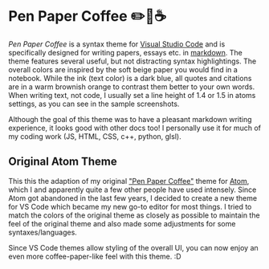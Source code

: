 # Pen Paper Coffee :pencil2::scroll::coffee:

*Pen Paper Coffee* is a syntax theme for [Visual Studio Code](https://code.visualstudio.com/) and is specifically designed for writing papers, essays etc. in [markdown](https://en.wikipedia.org/wiki/Markdown).
The theme features  several useful, but not distracting syntax highlightings.
The overall colors are inspired by the soft beige paper you would find in a notebook. While the ink (text color) is a dark blue, all quotes and citations are in a warm brownish orange to contrast them better to your own words. When writing text, not code, I usually set a line height of 1.4 or 1.5 in atoms settings, as you can see in the sample screenshots.

Although the goal of this theme was to have a pleasant markdown writing experience, it looks good with other docs too! I personally use it for much of my coding work (JS, HTML, CSS, c++, python, glsl).


## Original Atom Theme

This this the adaption of my original ["Pen Paper Coffee"](https://github.com/nylki/pen-paper-coffee-syntax) theme for [Atom](https://atom.io/), which I and apparently quite a few other people have used intensely. Since Atom got abandoned in the last few years, I decided to create a new theme for VS Code which became my new go-to editor for most things.
I tried to match the colors of the original theme as closely as possible to maintain the feel of the original theme and also made some adjustments for some syntaxes/languages.

Since VS Code themes allow styling of the overall UI, you can now enjoy an even more coffee-paper-like feel with this theme. :D